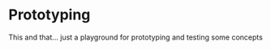 Prototyping
===========

This and that... just a playground for prototyping and testing some concepts
